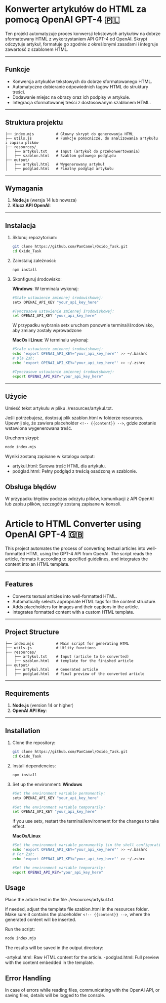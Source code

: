 # Konwerter artykułów do HTML za pomocą OpenAI GPT-4 🇵🇱

Ten projekt automatyzuje proces konwersji tekstowych artykułów na dobrze sformatowany HTML z wykorzystaniem API GPT-4 od OpenAI. Skrypt odczytuje artykuł, formatuje go zgodnie z określonymi zasadami i integruje zawartość z szablonem HTML.

---

## Funkcje

- Konwersja artykułów tekstowych do dobrze sformatowanego HTML.
- Automatyczne dobieranie odpowiednich tagów HTML do struktury treści.
- Dodawanie miejsc na obrazy oraz ich podpisy w artykule.
- Integracja sformatowanej treści z dostosowanym szablonem HTML.

---

## Struktura projektu
```
├── index.mjs          # Głowny skrypt do generowania HTML
├── utils.js           # Funkcje pomocnicze, do analizowania artykułu i zapisu plików
├── resources/
│   ├── artykul.txt    # Input (artykuł do przekonwertowania)
│   ├── szablon.html   # Szablon gotowego podglądu
├── output/
│   ├── artykul.html   # Wygenerowany artykuł
│   ├── podglad.html   # Finalny podgląd artykułu
```

---

## Wymagania

1. **Node.js** (wersja 14 lub nowsza)
2. **Klucz API OpenAI**: 

---

## Instalacja

1. Sklonuj repozytorium:
   ```bash
   git clone https://github.com/PanCamel/Oxido_Task.git
   cd Oxido_Task

2. Zainstaluj zależności:
    ```bash
    npm install
    ```
3. Skonfiguruj środowisko:

   **Windows**:
   W terminalu wykonaj:
     ```bash
     #Stałe ustawienie zmiennej środowiskowej:
     setx OPENAI_API_KEY "your_api_key_here"
     
     #Tymczasowe ustawienie zmiennej środowiskowej:
     set OPENAI_API_KEY "your_api_key_here"
     ```
   W przypadku wybrania setx uruchom ponownie terminal/środowisko, aby zmiany zostały wprowadzone
   
   **MacOs i Linux**:
   W terminalu wykonaj:
     ```bash
     #Stałe ustawienie zmiennej środowiskowej:
     echo 'export OPENAI_API_KEY="your_api_key_here"' >> ~/.bashrc
     # Dla Zsh:
     echo 'export OPENAI_API_KEY="your_api_key_here"' >> ~/.zshrc

     #Tymczasowe ustawienie zmiennej środowiskowej:
     export OPENAI_API_KEY="your_api_key_here"
     ```
---

## Użycie
Umieść tekst artykułu w pliku ./resources/artykul.txt.

Jeśli potrzebujesz, dostosuj plik szablon.html w folderze resources. Upewnij się, że zawiera placeholder ```<!-- {{content}} -->```, gdzie zostanie wstawiona wygenerowana treść.

Uruchom skrypt:

```bash
node index.mjs
```

Wyniki zostaną zapisane w katalogu output:

- artykul.html: Surowa treść HTML dla artykułu.
- podglad.html: Pełny podgląd z treścią osadzoną w szablonie.

## Obsługa błędów
W przypadku błędów podczas odczytu plików, komunikacji z API OpenAI lub zapisu plików, szczegóły zostaną zapisane w konsoli.

# Article to HTML Converter using OpenAI GPT-4 🇬🇧

This project automates the process of converting textual articles into well-formatted HTML using the GPT-4 API from OpenAI. The script reads the article, formats it according to specified guidelines, and integrates the content into an HTML template.

---

## Features

- Converts textual articles into well-formatted HTML.
- Automatically selects appropriate HTML tags for the content structure.
- Adds placeholders for images and their captions in the article.
- Integrates formatted content with a custom HTML template.

---

## Project Structure
```
├── index.mjs          # Main script for generating HTML
├── utils.js           # Utlity functions
├── resources/
│   ├── artykul.txt    # Input (article to be converted)
│   ├── szablon.html   # template for the finished article
├── output/
│   ├── artykul.html   # Generated article
│   ├── podglad.html   # Final preview of the converted article
```

---

## Requirements

1. **Node.js** (version 14 or higher)
2. **OpenAI API Key**: 

---

## Installation

1. Clone the repository:
   ```bash
   git clone https://github.com/PanCamel/Oxido_Task.git
   cd Oxido_Task
2. Install dependencies:
    ```bash
   npm install
    ```
3. Set up the environment:
   **Windows**
   ```bash
   #Set the environment variable permanently:
   setx OPENAI_API_KEY "your_api_key_here"
     
   #Set the environment variable temporarily:
   set OPENAI_API_KEY "your_api_key_here"
   ```
   If you use setx, restart the terminal/environment for the changes to take effect.

   **MacOs/Linux**
   ```bash
   #Set the environment variable permanently (in the shell configuration file):
   echo 'export OPENAI_API_KEY="your_api_key_here"' >> ~/.bashrc
   # For Zsh:
   echo 'export OPENAI_API_KEY="your_api_key_here"' >> ~/.zshrc

   #Set the environment variable temporarily:
   export OPENAI_API_KEY="your_api_key_here"
   ```

## Usage
Place the article text in the file ./resources/artykul.txt.

If needed, adjust the template file szablon.html in the resources folder. Make sure it contains the placeholder ```<!-- {{content}} -->```, where the generated content will be inserted.

Run the script:

```bash
node index.mjs
```
The results will be saved in the output directory:

-artykul.html: Raw HTML content for the article.
-podglad.html: Full preview with the content embedded in the template.

## Error Handling
In case of errors while reading files, communicating with the OpenAI API, or saving files, details will be logged to the console.



   
   

  

